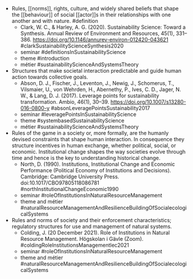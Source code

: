 - Rules, [[norms]], rights, culture, and widely shared beliefs that shape the [[behaviour]] of social [[actor]]s in their relationships with one another and with nature. #definition
	- Clark, W. C., & Harley, A. G. (2020). Sustainability Science: Toward a Synthesis. Annual Review of Environment and Resources, 45(1), 331–386. https://doi.org/10.1146/annurev-environ-012420-043621
	  #clarkSustainabilityScienceSynthesis2020
	- seminar #definitionsInSustainabilityScience
	- theme #introduction
	- métier #sustainabilityScienceAndSystemsTheory
- Structures that make societal interaction predictable and guide human action towards collective goals.
	- Abson, D. J., Fischer, J., Leventon, J., Newig, J., Schomerus, T., Vilsmaier, U., von Wehrden, H., Abernethy, P., Ives, C. D., Jager, N. W., & Lang, D. J. (2017). Leverage points for sustainability transformation. Ambio, 46(1), 30–39. https://doi.org/10.1007/s13280-016-0800-y #absonLeveragePointsSustainability2017
	- seminar #leveragePointsInSustainabilityScience
	- theme #systembasedSustainabilityScience
	- métier #sustainabilityScienceAndSystemsTheory
- Rules of the game in a society or, more formally, are the humanly devised constraints that shape human interaction. In consequence they structure incentives in human exchange, whether political, social, or economic. Institutional change shapes the way societies evolve through time and hence is the key to understanding historical change.
	- North, D. (1990). Institutions, Institutional Change and Economic Performance (Political Economy of Institutions and Decisions). Cambridge: Cambridge University Press. doi:10.1017/CBO97805118086781 #northInstitutionalChangeEconomic1990
	- seminar #roleOfInstitutionsInNaturalResourceManagement
	- theme and métier #naturalResourceManagementAndResilienceBuildingOfSocialecologicalSystems
- Rules and norms of society and their enforcement characteristics; regulatory structures for use and management of natural systems.
	- Colding, J. (20 December 2021). Role of Institutions in Natural Resource Management. Högskolan i Gävle (Zoom). #coldingRoleInstitutionsManagementlec2021
	- seminar #roleOfInstitutionsInNaturalResourceManagement
	- theme and métier #naturalResourceManagementAndResilienceBuildingOfSocialecologicalSystems